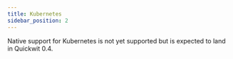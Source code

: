 ```yaml
---
title: Kubernetes
sidebar_position: 2
---
```


Native support for Kubernetes is not yet supported but is expected to land in Quickwit 0.4.